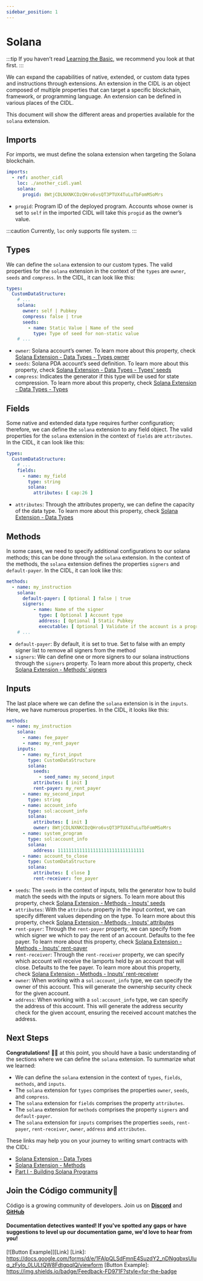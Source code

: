 ```yaml
---
sidebar_position: 1
---
```


# Solana

:::tip
If you haven’t read [Learning the Basic](../../learning-the-basics.md), we recommend you look at that first.
:::

We can expand the capabilities of native, extended, or custom data types and instructions through extensions. An
extension in the CIDL is an object composed of multiple properties that can target a specific blockchain, framework, or
programming language. An extension can be defined in various places of the CIDL.

This document will show the different areas and properties available for the `solana` extension.

## Imports

For imports, we must define the solana extension when targeting the Solana blockchain.

```yaml showLineNumbers
imports:
  - ref: another_cidl
    loc: ./another_cidl.yaml
    solana:
      progid: 8WtjCDLNXNKCDzQHro6vsQT3PTUX4TuLuTbFomMSoMrs  
```

- `progid`:  Program ID of the deployed program. Accounts whose owner is set to `self` in the imported CIDL will take
  this `progid` as the owner’s value.

:::caution
Currently, `loc` only supports file system.
:::

## Types

We can define the `solana` extension to our custom types. The valid properties for the `solana` extension in the context
of the `types` are `owner`, `seeds` and `compress`. In the CIDL, it can look like this:

```yaml showLineNumbers
types:
  CustomDataStructure:
    # ...
    solana:
      owner: self | Pubkey
      compress: false | true
      seeds:
        - name: Static Value | Name of the seed
          type: Type of seed for non-static value
    # ...
```

- `owner`: Solana account’s owner. To learn more about this property, check
  [Solana Extension - Data Types - Types owner](./data-types.md#ownership)
- `seeds`: Solana PDA account’s seed definition. To learn more about this property, check
  [Solana Extension - Data Types - Types' seeds](./data-types.md#seeds)
- `compress`: Indicates the generator if this type will be used for state compression. To learn more about this
  property, check [Solana Extension - Data Types - Types](./data-types.md#compress)

## Fields

Some native and extended data type requires further configuration; therefore, we can define the `solana` extension to
any field object. The valid properties for the `solana` extension in the context of `fields` are `attributes`. In the
CIDL, it can look like this:

```yaml showLineNumbers
types:
  CustomDataStructure:
    # ...
    fields:
      - name: my_field
        type: string
        solana:
          attributes: [ cap:26 ]
```

- `attributes`: Through the attributes property, we can define the capacity of the data type. To learn more about this
  property, check [Solana Extension - Data Types](./data-types.md)

## Methods

In some cases, we need to specify additional configurations to our solana methods; this can be done through the `solana`
extension. In the context of the methods, the `solana` extension defines the properties `signers` and `default-payer`.
In the CIDL, it can
look like this:

```yaml showLineNumbers
methods:
  - name: my_instruction
    solana:
      default-payer: [ Optional ] false | true
      signers:
          - name: Name of the signer
            type: [ Optional ] Account type
            address: [ Optional ] Static Pubkey
            executable: [ Optional ] Validate if the account is a program
    # ...
```

- `default-payer`: By default, it is set to true. Set to false with an empty signer list to remove all signers from the
  method
- `signers`: We can define one or more signers to our solana instructions through the `signers` property. To learn more
  about this property, check [Solana Extension - Methods' signers](./methods.md#signers)

## Inputs

The last place where we can define the `solana` extension is in the `inputs`. Here, we have numerous
properties. In the CIDL, it looks like this:

```yaml showLineNumbers
methods:
  - name: my_instruction
    solana:
      - name: fee_payer
      - name: my_rent_payer
    inputs:
      - name: my_first_input
        type: CustomDataStructure
        solana:
          seeds:
            - seed_name: my_second_input
          attributes: [ init ]
          rent-payer: my_rent_payer
      - name: my_second_input
        type: string
      - name: account_info
        type: sol:account_info
        solana:
          attributes: [ init ]
          owner: 8WtjCDLNXNKCDzQHro6vsQT3PTUX4TuLuTbFomMSoMrs
      - name: system_program
        type: sol:account_info
        solana:
          address: 11111111111111111111111111111111
      - name: account_to_close
        type: CustomDataStructure
        solana:
          attributes: [ close ]
          rent-receiver: fee_payer
```

- `seeds`: The `seeds` in the context of inputs, tells the generator how to build match the seeds with the inputs or
  signers. To learn more about
  this property, check [Solana Extension - Methods - Inputs' seeds](./methods.md#seeds)
- `attributes`:  With the `attribute` property in the input context, we can specify different values depending on the
  type. To learn more about this property,
  check [Solana Extension - Methods - Inputs' attributes](./methods.md#attributes)
- `rent-payer`:  Through the `rent-payer` property, we can specify from which signer we which to pay the rent of an
  account. Defaults to the fee payer. To learn more about this property,
  check [Solana Extension - Methods - Inputs' rent-payer](./methods.md#rent-payer)
- `rent-receiver`: Through the `rent-receiver` property, we can specify which account will receive the lamports held by
  an account that will close. Defaults to the fee payer. To learn more about this property,
  check [Solana Extension - Methods - Inputs' rent-receiver](./methods.md#rent-receiver)
- `owner`: When working with a `sol:account_info` type, we can specify the owner of this account. This will generate the
  ownership security check for the given account.
- `address`: When working with a `sol:account_info` type, we can specify the address of this account. This will generate
  the address security check for the given account, ensuring the received account matches the address.

## Next Steps

**Congratulations!** 🎉👏 at this point, you should have a basic understanding of the sections where we can define
the `solana` extension. To summarize what we learned:

- We can define the `solana` extension in the context of `types`, `fields`, `methods`, and `inputs`.
- The `solana` extension for `types` comprises the properties `owner`, `seeds`, and `compress`.
- The `solana` extension for `fields` comprises the property `attributes`.
- The `solana` extension for `methods` comprises the property `signers` and `default-payer`.
- The `solana` extension for `inputs` comprises the properties `seeds`, `rent-payer`, `rent-receiver`, `owner`, `address` and `attributes`.

These links may help you on your journey to writing smart contracts with the CIDL:

- [Solana Extension - Data Types](./data-types.md)
- [Solana Extension - Methods](./methods.md)
- [Part I - Building Solana Programs](../../../guides/part-1-building-solana-programs.md)

## Join the Código community💚

Código is a growing community of developers. Join us on
**[Discord](https://discord.gg/8XHQGS832k)**
and **[GitHub](https://github.com/Codigo-io)**

#### Documentation detectives wanted! If you've spotted any gaps or have suggestions to level up our documentation game, we'd love to hear from you!

[![Button Example]][Link]
[Link]: https://docs.google.com/forms/d/e/1FAIpQLSdFmnE4SuzdY2_nDNgqbxsUluq_zFyIo_0LULtQW8FdtgpqlQ/viewform
[Button Example]: https://img.shields.io/badge/Feedback-FD971F?style=for-the-badge